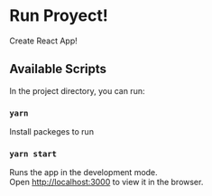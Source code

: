 # Run Proyect!

Create React App!

## Available Scripts

In the project directory, you can run:

### `yarn`

Install packeges to run

### `yarn start`

Runs the app in the development mode.\
Open [http://localhost:3000](http://localhost:3000) to view it in the browser.
